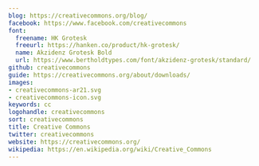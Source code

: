 ```yaml
---
blog: https://creativecommons.org/blog/
facebook: https://www.facebook.com/creativecommons
font:
  freename: HK Grotesk
  freeurl: https://hanken.co/product/hk-grotesk/
  name: Akzidenz Grotesk Bold
  url: https://www.bertholdtypes.com/font/akzidenz-grotesk/standard/
github: creativecommons
guide: https://creativecommons.org/about/downloads/
images:
- creativecommons-ar21.svg
- creativecommons-icon.svg
keywords: cc
logohandle: creativecommons
sort: creativecommons
title: Creative Commons
twitter: creativecommons
website: https://creativecommons.org/
wikipedia: https://en.wikipedia.org/wiki/Creative_Commons
---
```

